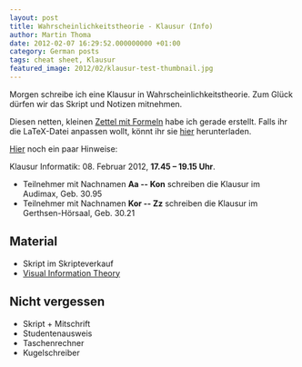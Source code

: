 ```yaml
---
layout: post
title: Wahrscheinlichkeitstheorie - Klausur (Info)
author: Martin Thoma
date: 2012-02-07 16:29:52.000000000 +01:00
category: German posts
tags: cheat sheet, Klausur
featured_image: 2012/02/klausur-test-thumbnail.jpg
---
```

Morgen schreibe ich eine Klausur in Wahrscheinlichkeitstheorie. Zum Glück dürfen wir das Skript und Notizen mitnehmen.

Diesen netten, kleinen <a href='../images/2012/02/wt-cheat-sheet.pdf'>Zettel mit Formeln</a> habe ich gerade erstellt. Falls ihr die LaTeX-Datei anpassen wollt, könnt ihr sie <a href='../images/2012/02/wt-cheat-sheet.zip'>hier</a> herunterladen.

<a href="http://www.math.kit.edu/stoch/lehre/wtinf2011w">Hier</a> noch ein paar Hinweise:

Klausur Informatik: 08. Februar 2012, <strong>17.45 &ndash; 19.15 Uhr</strong>.
<ul>
  <li>Teilnehmer mit Nachnamen <strong>Aa -- Kon</strong> schreiben die Klausur im Audimax, Geb. 30.95 </li>
  <li>Teilnehmer mit Nachnamen <strong>Kor -- Zz</strong> schreiben die Klausur im Gerthsen-Hörsaal, Geb.&nbsp;30.21 </li>
</ul>


## Material

* Skript im Skripteverkauf
* [Visual Information Theory](http://colah.github.io/posts/2015-09-Visual-Information/)


## Nicht vergessen

* Skript + Mitschrift
* Studentenausweis
* Taschenrechner
* Kugelschreiber
